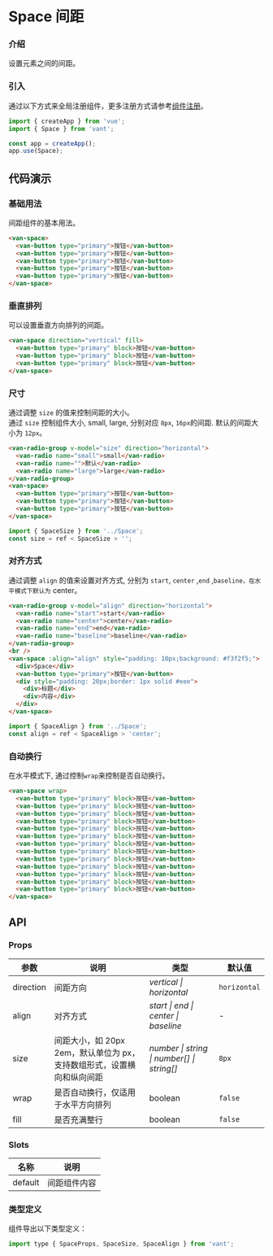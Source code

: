 # Space 间距

### 介绍

设置元素之间的间距。

### 引入

通过以下方式来全局注册组件，更多注册方式请参考[组件注册](#/zh-CN/advanced-usage#zu-jian-zhu-ce)。

```js
import { createApp } from 'vue';
import { Space } from 'vant';

const app = createApp();
app.use(Space);
```

## 代码演示

### 基础用法

间距组件的基本用法。

```html
<van-space>
  <van-button type="primary">按钮</van-button>
  <van-button type="primary">按钮</van-button>
  <van-button type="primary">按钮</van-button>
  <van-button type="primary">按钮</van-button>
  <van-button type="primary">按钮</van-button>
</van-space>
```

### 垂直排列

可以设置垂直方向排列的间距。

```html
<van-space direction="vertical" fill>
  <van-button type="primary" block>按钮</van-button>
  <van-button type="primary" block>按钮</van-button>
  <van-button type="primary" block>按钮</van-button>
</van-space>
```

### 尺寸

通过调整 `size` 的值来控制间距的大小。  
通过 `size` 控制组件大小, small, large, 分别对应 `8px`, `16px`的间距. 默认的间距大小为 `12px`。

```html
<van-radio-group v-model="size" direction="horizontal">
  <van-radio name="small">small</van-radio>
  <van-radio name="">默认</van-radio>
  <van-radio name="large">large</van-radio>
</van-radio-group>
<van-space>
  <van-button type="primary">按钮</van-button>
  <van-button type="primary">按钮</van-button>
  <van-button type="primary">按钮</van-button>
</van-space>
```

```js
import { SpaceSize } from '../Space';
const size = ref < SpaceSize > '';
```

### 对齐方式

通过调整 `align` 的值来设置对齐方式, 分别为 `start`, `center` ,`end` ,`baseline，在水平模式下默认为` center。

```html
<van-radio-group v-model="align" direction="horizontal">
  <van-radio name="start">start</van-radio>
  <van-radio name="center">center</van-radio>
  <van-radio name="end">end</van-radio>
  <van-radio name="baseline">baseline</van-radio>
</van-radio-group>
<br />
<van-space :align="align" style="padding: 10px;background: #f3f2f5;">
  <div>Space</div>
  <van-button type="primary">按钮</van-button>
  <div style="padding: 20px;border: 1px solid #eee">
    <div>标题</div>
    <div>内容</div>
  </div>
</van-space>
```

```js
import { SpaceAlign } from '../Space';
const align = ref < SpaceAlign > 'center';
```

### 自动换行

在水平模式下, 通过控制`wrap`来控制是否自动换行。

```html
<van-space wrap>
  <van-button type="primary" block>按钮</van-button>
  <van-button type="primary" block>按钮</van-button>
  <van-button type="primary" block>按钮</van-button>
  <van-button type="primary" block>按钮</van-button>
  <van-button type="primary" block>按钮</van-button>
  <van-button type="primary" block>按钮</van-button>
  <van-button type="primary" block>按钮</van-button>
  <van-button type="primary" block>按钮</van-button>
  <van-button type="primary" block>按钮</van-button>
  <van-button type="primary" block>按钮</van-button>
  <van-button type="primary" block>按钮</van-button>
  <van-button type="primary" block>按钮</van-button>
  <van-button type="primary" block>按钮</van-button>
</van-space>
```

## API

### Props

| 参数 | 说明 | 类型 | 默认值 |
| --- | --- | --- | --- |
| direction | 间距方向 | _vertical \| horizontal_ | `horizontal` |
| align | 对齐方式 | _start \| end \| center \| baseline_ | - |
| size | 间距大小，如 20px 2em，默认单位为 px，支持数组形式，设置横向和纵向间距 | _number \| string \| number[] \| string[]_ | `8px` |
| wrap | 是否自动换行，仅适用于水平方向排列 | boolean | `false` |
| fill | 是否充满整行 | boolean | `false` |

### Slots

| 名称    | 说明         |
| ------- | ------------ |
| default | 间距组件内容 |

### 类型定义

组件导出以下类型定义：

```js
import type { SpaceProps, SpaceSize, SpaceAlign } from 'vant';
```
